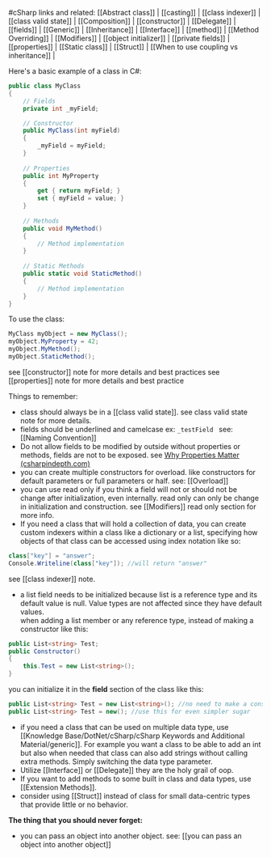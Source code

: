 #cSharp
links and related:
	[[Abstract class]] | [[casting]] | [[class indexer]] | [[class valid state]] | [[Composition]] | [[constructor]] | [[Delegate]] | [[fields]] | [[Generic]] | [[Inheritance]] | [[Interface]] | [[method]] | [[Method Overriding]] | [[Modifiers]] | [[object initializer]] | [[private fields]] | [[properties]] | [[Static class]] | [[Struct]] | [[When to use coupling vs inheritance]] | 

Here's a basic example of a class in C#:
```c#
public class MyClass  
{  
	// Fields  
	private int _myField;  

	// Constructor  
	public MyClass(int myField)  
	{  
		_myField = myField;  
	}  
	
	// Properties  
	public int MyProperty  
	{  
		get { return myField; }  
		set { myField = value; }  
	}  
	
	// Methods  
	public void MyMethod()  
	{  
		// Method implementation  
	}  
	
	// Static Methods  
	public static void StaticMethod()  
	{  
		// Method implementation  
	}  
}
```
  
To use the class:  
```c#
MyClass myObject = new MyClass();  
myObject.MyProperty = 42;  
myObject.MyMethod();  
myObject.StaticMethod();  
```

see [[constructor]] note for more details and best practices
see [[properties]] note for more details and best practice
  
Things to remember:  
- class should always be in a [[class valid state]]. see class valid state note for more details.  
- fields should be underlined and camelcase ex:  ```_testField ``` see: [[Naming Convention]]
- Do not allow fields to be modified by outside without properties or methods, fields are not to be exposed. see [Why Properties Matter (csharpindepth.com)](https://csharpindepth.com/Articles/PropertiesMatter)
- you can create multiple constructors for overload. like constructors for default parameters or full parameters or half.  see: [[Overload]]
- you can use read only if you think a field will not or should not be change after initialization, even internally. read only can only be change in initialization and construction. see [[Modifiers]] read only section for more info.
- If you need a class that will hold a collection of data, you can create custom indexers within a class like a dictionary or a list, specifying how objects of that class can be accessed using index notation like so:
``` c#
class["key"] = "answer";  
Console.Writeline(class["key"]); //will return "answer"  
```
see [[class indexer]] note.  
- a list field needs to be initialized because list is a reference type and its default value is null. Value types are not affected since they have default values.  
when adding a list member or any reference type, instead of making a constructor like this:  
``` c#
public List<string> Test;  
public Constructor()  
{  
	this.Test = new List<string>();  
}  
```
you can initialize it in the **field** section of the class like this:  
```c#
public List<string> Test = new List<string>(); //no need to make a constructor
public List<string> Test = new(); //use this for even simpler sugar
```
- if you need a class that can be used on multiple data type, use [[Knowledge Base/DotNet/cSharp/cSharp Keywords and Additional Material/generic]]. For example you want a class to be able to add an int but also when needed that class can also add strings without calling extra methods. Simply switching the data type parameter.
- Utilize [[Interface]] or [[Delegate]] they are the holy grail of oop.
- If you want to add methods to some built in class and data types, use [[Extension Methods]].
- consider using [[Struct]] instead of class for small data-centric types that provide little or no behavior.

**The thing that you should never forget:**
- you can pass an object into another object. see: [[you can pass an object into another object]]
